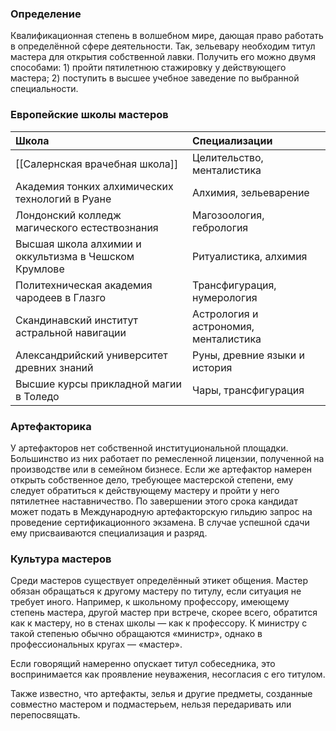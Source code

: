 ### Определение
Квалификационная степень в волшебном мире, дающая право работать в определённой сфере деятельности. Так, зельевару необходим титул мастера для открытия собственной лавки. Получить его можно двумя способами:
	 1) пройти пятилетнюю стажировку у действующего мастера;
	 2) поступить в высшее учебное заведение по выбранной специальности.

### Европейские школы мастеров

| Школа                                                 | Специализации                         |
| :---------------------------------------------------- | :------------------------------------ |
| [[Салернская врачебная школа]]                        | Целительство, менталистика            |
| Академия тонких алхимических технологий в Руане       | Алхимия, зельеварение                 |
| Лондонский колледж магического естествознания         | Магозоология, гебрология              |
| Высшая школа алхимии и оккультизма в Чешском Крумлове | Ритуалистика, алхимия                 |
| Политехническая академия чародеев в Глазго            | Трансфигурация, нумерология           |
| Скандинавский институт астральной навигации           | Астрология и астрономия, менталистика |
| Александрийский университет древних знаний            | Руны, древние языки и история         |
| Высшие курсы прикладной магии в Толедо                | Чары, трансфигурация                  |

### Артефакторика
У артефакторов нет собственной институциональной площадки. Большинство из них работает по ремесленной лицензии, полученной на производстве или в семейном бизнесе. Если же артефактор намерен открыть собственное дело, требующее мастерской степени, ему следует обратиться к действующему мастеру и пройти у него пятилетнее наставничество. По завершении этого срока кандидат может подать в Международную артефакторскую гильдию запрос на проведение сертификационного экзамена. В случае успешной сдачи ему присваиваются специализация и разряд.

### Культура мастеров
Среди мастеров существует определённый этикет общения. Мастер обязан обращаться к другому мастеру по титулу, если ситуация не требует иного. Например, к школьному профессору, имеющему степень мастера, другой мастер при встрече, скорее всего, обратится как к мастеру, но в стенах школы — как к профессору. К министру с такой степенью обычно обращаются «министр», однако в профессиональных кругах — «мастер».

Если говорящий намеренно опускает титул собеседника, это воспринимается как проявление неуважения, несогласия с его титулом.

Также известно, что артефакты, зелья и другие предметы, созданные совместно мастером и подмастерьем, нельзя передаривать или перепосвящать.